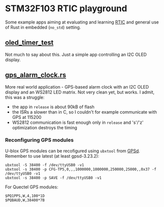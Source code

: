 # STM32F103 RTIC playground 

Some example apps aiming at evaluating and learning [RTIC](https://rtic.rs/1.0/book/en/)
and general use of Rust in embedded (`no_std`) setting.

## [oled_timer_test](src/bin/oled_timer_test.rs)

Not much to say about this. Just a simple app controlling an I2C OLED display.

## [gps_alarm_clock.rs](src/bin/gps_alarm_clock.rs)

More real world application - GPS-based alarm clock with an I2C OLED display
and an WS2812 LED matrix. Not very clean yet, but works.
I admit, this was a struggle:

 - the app in `release` is about 90kB of flash
 - the ISRs a slower than in C, so I couldn't for example communicate with GPS at 115200
 - WS2812 communication is fast enough only in `release` and 's'/'z' optimization destroys the timing

### Reconfiguring GPS modules

U-blox GPS modules can be recofigured using `ubxtool` from [GPSd](https://gpsd.gitlab.io/gpsd/).
Remember to use latest (at least gpsd-3.23.2):

```
ubxtool -S 38400 -f /dev/ttyUSB0 -v1
ubxtool -s 38400 -p CFG-TP5,0,,,1000000,1000000,250000,25000,,0x37 -f /dev/ttyUSB0 -v1
ubxtool -s 38400 -p SAVE -f /dev/ttyUSB0 -v1
```

For Quectel GPS modules:

```
$PQ1PPS,W,4,100*1D
$PQBAUD,W,38400*7B
```



